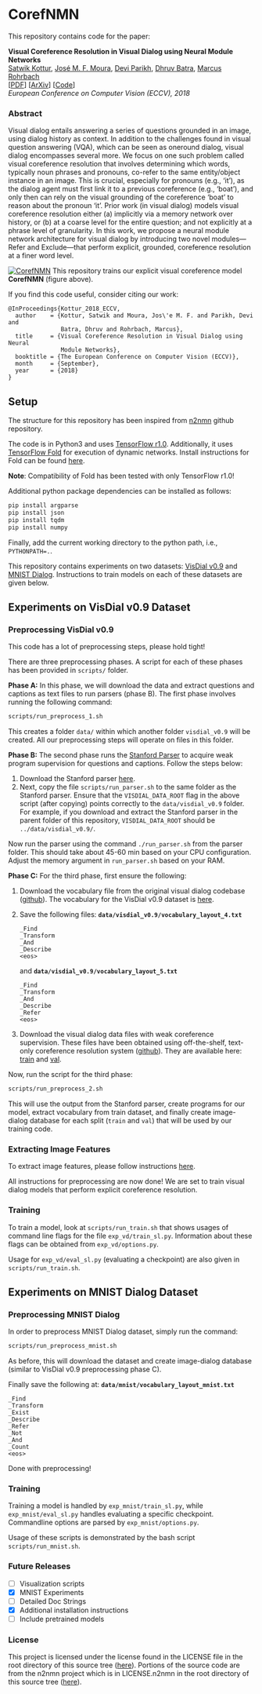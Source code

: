 # CorefNMN

This repository contains code for the paper:

**Visual Coreference Resolution in Visual Dialog using Neural Module Networks**  
[Satwik Kottur][2], [José M. F. Moura][3], [Devi Parikh][4], [Dhruv Batra][5], [Marcus Rohrbach][6]  
[[PDF][15]] [[ArXiv][1]] [[Code][21]]  
_European Conference on Computer Vision (ECCV), 2018_ 

### Abstract
Visual dialog entails answering a series of questions grounded
in an image, using dialog history as context. In addition to the challenges
found in visual question answering (VQA), which can be seen as oneround
dialog, visual dialog encompasses several more. We focus on one
such problem called visual coreference resolution that involves determining
which words, typically noun phrases and pronouns, co-refer to the
same entity/object instance in an image. This is crucial, especially for
pronouns (e.g., ‘it’), as the dialog agent must first link it to a previous
coreference (e.g., ‘boat’), and only then can rely on the visual grounding
of the coreference ‘boat’ to reason about the pronoun ‘it’. Prior work
(in visual dialog) models visual coreference resolution either (a) implicitly
via a memory network over history, or (b) at a coarse level for the
entire question; and not explicitly at a phrase level of granularity. In
this work, we propose a neural module network architecture for visual
dialog by introducing two novel modules—Refer and Exclude—that perform
explicit, grounded, coreference resolution at a finer word level. 


[![CorefNMN](https://i.imgur.com/OERoNPz.png)][1]
This repository trains our explicit visual coreference model **CorefNMN**
(figure above).


If you find this code useful, consider citing our work:

```
@InProceedings{Kottur_2018_ECCV,
  author    = {Kottur, Satwik and Moura, Jos\'e M. F. and Parikh, Devi and 
               Batra, Dhruv and Rohrbach, Marcus},
  title     = {Visual Coreference Resolution in Visual Dialog using Neural 
               Module Networks},
  booktitle = {The European Conference on Computer Vision (ECCV)},
  month     = {September},
  year      = {2018}
}
```


## Setup

The structure for this repository has been inspired from [n2nmn][13] 
github repository.

The code is in Python3 and uses [TensorFlow r1.0][17].
Additionally, it uses [TensorFlow Fold][16] for execution of dynamic networks.
Install instructions for Fold can be found [here][18].

**Note**: Compatibility of Fold has been tested with only TensorFlow r1.0!

Additional python package dependencies can be installed as follows:

```bash
pip install argparse
pip install json
pip install tqdm
pip install numpy
```

Finally, add the current working directory to the python path, i.e., 
`PYTHONPATH=.`.

This repository contains experiments on two datasets: [VisDial v0.9][19]
and [MNIST Dialog][20]. Instructions to train models on each of these datasets 
are given below.

## Experiments on VisDial v0.9 Dataset

### Preprocessing VisDial v0.9
This code has a lot of preprocessing steps, please hold tight!

There are three preprocessing phases. A script for each of these phases has 
been provided in `scripts/` folder.  


**Phase A:** 
In this phase, we will download the data and extract questions and captions
as text files to run parsers (phase B).
The first phase involves running the following command:

```bash
scripts/run_preprocess_1.sh
```
This creates a folder `data/` within which another folder `visdial_v0.9` will 
be created. All our preprocessing steps will operate on files in this folder.

**Phase B:** The second phase runs the [Stanford Parser][9] to acquire weak
program supervision for questions and captions. Follow the steps below:

1. Download the Stanford parser [here][9]. 
2. Next, copy the file `scripts/run_parser.sh` to the same folder as the 
Stanford parser. Ensure that the `VISDIAL_DATA_ROOT` flag in the above script
(after copying) points correctly to the `data/visdial_v0.9` folder.
For example, if you download and extract the Stanford parser in the parent 
folder of this repository, `VISDIAL_DATA_ROOT` should be `../data/visdial_v0.9/`.

Now run the parser using the command `./run_parser.sh` from the parser folder.
This should take about 45-60 min based on your CPU configuration.
Adjust the memory argument in `run_parser.sh` based on your RAM.

**Phase C:** 
For the third phase, first ensure the following:

1. Download the vocabulary file from the original visual dialog codebase
  ([github][7]). The vocabulary for the VisDial v0.9 dataset is 
  [here][8].
1. Save the following files: **`data/visdial_v0.9/vocabulary_layout_4.txt`**
	
	```
	_Find
	_Transform	
	_And
	_Describe
	<eos>
	```
	and **`data/visdial_v0.9/vocabulary_layout_5.txt`**
	
	```
	_Find
	_Transform	
	_And
	_Describe
	_Refer
	<eos>
	```
1. Download the visual dialog data files with weak coreference supervision.
These files have been obtained using off-the-shelf, text-only coreference 
resolution system ([github][10]).
They are available here: [train][11] and [val][12].

Now, run the script for the third phase:
```bash
scripts/run_preprocess_2.sh
```
This will use the output from the Stanford parser, create programs for our 
model, extract vocabulary from train dataset, and finally create image-dialog
database for each split (`train` and `val`) that will be used by our training 
code.


### Extracting Image Features
To extract image features, please follow instructions [here][14].

All instructions for preprocessing are now done! We are set to train visual
dialog models that perform explicit coreference resolution.

### Training
To train a model, look at `scripts/run_train.sh` that shows usages of command 
line flags for the file `exp_vd/train_sl.py`.
Information about these flags can be obtained from `exp_vd/options.py`.

Usage for `exp_vd/eval_sl.py` (evaluating a checkpoint) are also given in 
`scripts/run_train.sh`.


## Experiments on MNIST Dialog Dataset

### Preprocessing MNIST Dialog

In order to preprocess MNIST Dialog dataset, simply run the command:

```bash
scripts/run_preprocess_mnist.sh
```

As before, this will download the dataset and create image-dialog database 
(similar to VisDial v0.9 preprocessing phase C).

Finally save the following at: **`data/mnist/vocabulary_layout_mnist.txt`**

```
_Find
_Transform
_Exist
_Describe
_Refer
_Not
_And
_Count
<eos>
```

Done with preprocessing!

### Training
Training a model is handled by `exp_mnist/train_sl.py`, while 
`exp_mnist/eval_sl.py` handles evaluating a specific checkpoint.
Commandline options are parsed by `exp_mnist/options.py`.

Usage of these scripts is demonstrated by the bash script `scripts/run_mnist.sh`.


### Future Releases
  
- [ ] Visualization scripts
- [x] MNIST Experiments
- [ ] Detailed Doc Strings
- [x] Additional installation instructions
- [ ] Include pretrained models

### License
This project is licensed under the license found in the LICENSE file in the root directory of this source tree ([here][22]).
Portions of the source code are from the n2nmn project which is in LICENSE.n2nmn in the root directory of this source tree ([here][23]).

[1]:https://arxiv.org/abs/1809.01816
[2]:https://satwikkottur.github.io/
[3]:https://users.ece.cmu.edu/~moura/
[4]:https://www.cc.gatech.edu/~parikh/
[5]:https://www.cc.gatech.edu/~dbatra/
[6]:http://rohrbach.vision/
[7]:https://github.com/batra-mlp-lab/visdial/
[8]:https://s3.amazonaws.com/visual-dialog/data/v0.9/visdial_params.json
[9]:https://nlp.stanford.edu/software/lex-parser.shtml#Download
[10]:https://github.com/huggingface/neuralcoref
[11]:http://users.ece.cmu.edu/~skottur/datasets/visdial_v0.9/visdial_0.9_train_coref_supervise.json
[12]:http://users.ece.cmu.edu/~skottur/datasets/visdial_v0.9/visdial_0.9_val_coref_supervise.json
[13]:https://github.com/ronghanghu/n2nmn
[14]:https://github.com/ronghanghu/n2nmn#download-and-preprocess-the-data-1
[15]:https://arxiv.org/pdf/1809.01816.pdf
[16]:https://github.com/tensorflow/fold
[17]:https://www.tensorflow.org/versions/r1.0/
[18]:https://github.com/tensorflow/fold/blob/master/tensorflow_fold/g3doc/setup.md
[19]:https://visualdialog.org/datahttp://cvlab.postech.ac.kr/research/attmem/
[20]:http://cvlab.postech.ac.kr/research/attmem/
[21]:https://github.com/facebookresearch/corefnmn
[22]:https://github.com/facebookresearch/corefnmn/blob/master/LICENSE
[23]:https://github.com/facebookresearch/corefnmn/blob/master/LICENSE.n2nmn
